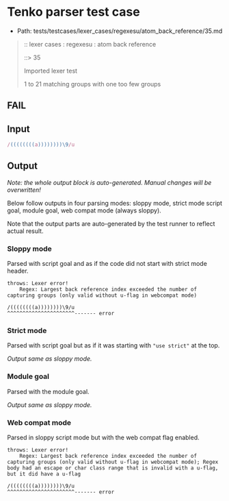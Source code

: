 # Tenko parser test case

- Path: tests/testcases/lexer_cases/regexesu/atom_back_reference/35.md

> :: lexer cases : regexesu : atom back reference
>
> ::> 35
>
> Imported lexer test
>
> 1 to 21 matching groups with one too few groups

## FAIL

## Input

`````js
/((((((((a))))))))\9/u
`````

## Output

_Note: the whole output block is auto-generated. Manual changes will be overwritten!_

Below follow outputs in four parsing modes: sloppy mode, strict mode script goal, module goal, web compat mode (always sloppy).

Note that the output parts are auto-generated by the test runner to reflect actual result.

### Sloppy mode

Parsed with script goal and as if the code did not start with strict mode header.

`````
throws: Lexer error!
    Regex: Largest back reference index exceeded the number of capturing groups (only valid without u-flag in webcompat mode)

/((((((((a))))))))\9/u
^^^^^^^^^^^^^^^^^^^^^^------- error
`````

### Strict mode

Parsed with script goal but as if it was starting with `"use strict"` at the top.

_Output same as sloppy mode._

### Module goal

Parsed with the module goal.

_Output same as sloppy mode._

### Web compat mode

Parsed in sloppy script mode but with the web compat flag enabled.

`````
throws: Lexer error!
    Regex: Largest back reference index exceeded the number of capturing groups (only valid without u-flag in webcompat mode); Regex body had an escape or char class range that is invalid with a u-flag, but it did have a u-flag

/((((((((a))))))))\9/u
^^^^^^^^^^^^^^^^^^^^^^------- error
`````

